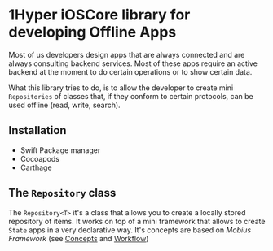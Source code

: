 # 1Hyper iOSCore library for developing Offline Apps

Most of us developers design apps that are always connected and are always consulting backend services. Most of these apps require an active backend at the moment to do certain operations or to show certain data. 

What this library tries to do, is to allow the developer to create mini `Repositories` of classes that, if they conform to certain protocols, can be used offline (read, write, search).

## Installation 

* Swift Package manager
* Cocoapods
* Carthage

## The `Repository` class

The `Repository<T>` it's a class that allows you to create a locally stored repository of items. It works on top of a mini framework that allows to create `State` apps in a very declarative way. It's concepts are based on _Mobius Framework_ (see [Concepts](https://github.com/spotify/Mobius.swift/wiki/Concepts) and [Workflow](https://github.com/spotify/Mobius.swift/wiki/The-Mobius-Workflow))
